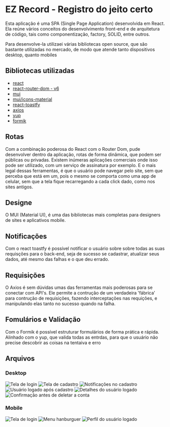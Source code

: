 # EZ Record - Registro do jeito certo

Esta aplicação é uma SPA (Single Page Application) desenvolvida em React. Ela reúne vários conceitos do desenvolvimento front-end e de arquitetura de código, tais como componentização, factory, SOLID, entre outros.

Para desenvolve-la utilizaei várias bibliotecas open source, que são bastante utilizadas no mercado, de modo que atende tanto dispositivos desktop, quanto mobiles

## Bibliotecas utilizadas

- [react](https://reactjs.org/)
- [react-router-dom - v6](https://reactrouter.com/docs/en/v6/getting-started/overview)
- [mui](https://mui.com/pt/)
- [mui/icons-material](https://www.npmjs.com/package/@mui/icons-material)
- [react-toastfy](https://fkhadra.github.io/react-toastify/introduction)
- [axios](https://github.com/axios/axios)
- [yup](https://github.com/jquense/yup)
- [formik](https://formik.org/)

## Rotas

Com a combinação poderosa do React com o Router Dom, pude desenvolver dentro da aplicação, rotas de forma dinâmica, que podem ser públicas ou privadas. Existem inúmeras aplicações comerciais onde isso pode ser utilizado, com um serviço de assinatura por exemplo.
E o mais legal dessas ferramentas, é que o usuário pode navegar pelo site, sem que perceba que está em um, pois o mesmo se comporta como uma app de celular, sem que a tela fique recarregando a cada click dado, como nos sites antigos.

## Designe

O MUI (Material UI), é uma das bibliotecas mais completas para designers de sites e aplicativos mobile.

## Notificações

Com o react toastfy é possível notificar o usuário sobre sobre todas as suas requisções para o back-end, seja de sucesso se cadastrar, atualizar seus dados, até mesmo das falhas e o que deu errado.

## Requisições

O Axios é sem dúvidas umas das ferramentas mais poderosas para se conectar com API's. Ele permite a contrução de um verdadeira 'fábrica' para contrução de requisições, fazendo interceptações nas requições, e manipulando elas tanto no sucesso quando na falha.

## Fomulários e Validação

Com o Formik é possível estruturar formulários de forma prática e rápida. Alinhado com o yup, que valida todas as entrdas, para que o usuário não precise descobrir as coisas na tentaiva e erro

## Arquivos

### Desktop

![Tela de login](https://drive.google.com/file/d/1LA77POSSvg2DxZMNoZSXfGFQrzCrJEhP/view?usp=sharing)
![Tela de cadastro](https://drive.google.com/file/d/1LA77POSSvg2DxZMNoZSXfGFQrzCrJEhP/view?usp=sharing)
![Notificações no cadastro](https://drive.google.com/file/d/1I5R2y2EVA75BJHQ9vlnbXEJERx8Wfm_W/view?usp=sharing)
![Usuário logado após cadastro](https://drive.google.com/file/d/1vaiB_GUTZbAuai-aMMwU5bvNLU906mCY/view?usp=sharing)
![Detalhes do usuário logado](https://drive.google.com/file/d/1lfKh-7L-_lar7pQmIkBf6axCH49TE4Vf/view?usp=sharing)
![Confirmação antes de deletar a conta](https://drive.google.com/file/d/156kVGEqrdmYDsyyaUhwl_1CKLMMD8O9Q/view?usp=sharing)

### Mobile

![Tela de login](https://drive.google.com/file/d/14HINkp0vanGVNrCGZlS6k5cCYF7Iz7U3/view?usp=sharing)
![Menu hanburguer](https://drive.google.com/file/d/14RV3MjTC4zd3Ao_scmJD1un8ijFueAAe/view?usp=sharing)
![Perfil do usuário logado](https://drive.google.com/file/d/1yOZxmSNBvs3Y2KCTjmbWXyYwG6V5Hxfr/view?usp=sharing)
